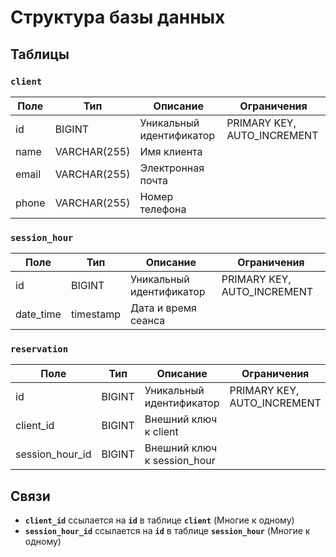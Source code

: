 # Структура базы данных

## Таблицы

### `client`
| Поле | Тип | Описание | Ограничения |
|----------|----------|----------|----------|
| id   | BIGINT  |   Уникальный идентификатор | PRIMARY KEY, AUTO_INCREMENT |
| name    | VARCHAR(255)  | Имя клиента  | |
| email    | VARCHAR(255)  | Электронная почта | |
| phone    | VARCHAR(255)  | Номер телефона | |

### `session_hour`
| Поле | Тип | Описание | Ограничения |
|----------|----------|----------|----------|
| id   | BIGINT  |   Уникальный идентификатор | PRIMARY KEY, AUTO_INCREMENT |
| date_time    | timestamp  | Дата и время сеанса  | |
### `reservation`
| Поле | Тип | Описание | Ограничения |
|----------|----------|----------|----------|
| id   | BIGINT  |   Уникальный идентификатор | PRIMARY KEY, AUTO_INCREMENT |
| client_id    | BIGINT  | Внешний ключ к client  | |
| session_hour_id    | BIGINT  | Внешний ключ к session_hour | |
## Связи
- **`client_id`** ссылается на **`id`** в таблице **`client`** (Многие к одному)
- **`session_hour_id`** ссылается на **`id`** в таблице **`session_hour`** (Многие к одному)

